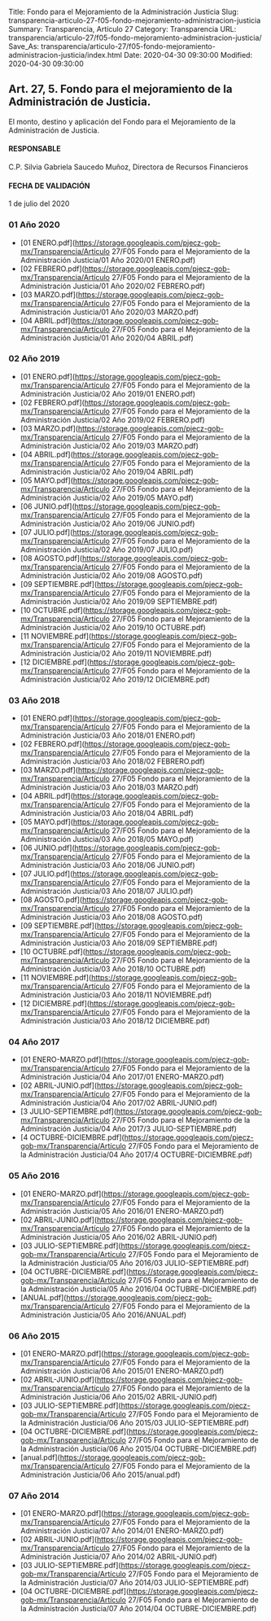 Title: Fondo para el Mejoramiento de la Administración Justicia
Slug: transparencia-articulo-27-f05-fondo-mejoramiento-administracion-justicia
Summary: Transparencia, Artículo 27
Category: Transparencia
URL: transparencia/articulo-27/f05-fondo-mejoramiento-administracion-justicia/
Save_As: transparencia/articulo-27/f05-fondo-mejoramiento-administracion-justicia/index.html
Date: 2020-04-30 09:30:00
Modified: 2020-04-30 09:30:00


## Art. 27, 5. Fondo para el mejoramiento de la Administración de Justicia.

El monto, destino y aplicación del Fondo para el Mejoramiento de la Administración de Justicia.

#### RESPONSABLE

C.P. Silvia Gabriela Saucedo Muñoz, Directora de Recursos Financieros

#### FECHA DE VALIDACIÓN

1 de julio del 2020


### 01 Año 2020


* [01 ENERO.pdf](https://storage.googleapis.com/pjecz-gob-mx/Transparencia/Artículo 27/F05 Fondo para el Mejoramiento de la Administración Justicia/01 Año 2020/01 ENERO.pdf)
* [02 FEBRERO.pdf](https://storage.googleapis.com/pjecz-gob-mx/Transparencia/Artículo 27/F05 Fondo para el Mejoramiento de la Administración Justicia/01 Año 2020/02 FEBRERO.pdf)
* [03 MARZO.pdf](https://storage.googleapis.com/pjecz-gob-mx/Transparencia/Artículo 27/F05 Fondo para el Mejoramiento de la Administración Justicia/01 Año 2020/03 MARZO.pdf)
* [04 ABRIL.pdf](https://storage.googleapis.com/pjecz-gob-mx/Transparencia/Artículo 27/F05 Fondo para el Mejoramiento de la Administración Justicia/01 Año 2020/04 ABRIL.pdf)


### 02 Año 2019


* [01 ENERO.pdf](https://storage.googleapis.com/pjecz-gob-mx/Transparencia/Artículo 27/F05 Fondo para el Mejoramiento de la Administración Justicia/02 Año 2019/01 ENERO.pdf)
* [02 FEBRERO.pdf](https://storage.googleapis.com/pjecz-gob-mx/Transparencia/Artículo 27/F05 Fondo para el Mejoramiento de la Administración Justicia/02 Año 2019/02 FEBRERO.pdf)
* [03 MARZO.pdf](https://storage.googleapis.com/pjecz-gob-mx/Transparencia/Artículo 27/F05 Fondo para el Mejoramiento de la Administración Justicia/02 Año 2019/03 MARZO.pdf)
* [04 ABRIL.pdf](https://storage.googleapis.com/pjecz-gob-mx/Transparencia/Artículo 27/F05 Fondo para el Mejoramiento de la Administración Justicia/02 Año 2019/04 ABRIL.pdf)
* [05 MAYO.pdf](https://storage.googleapis.com/pjecz-gob-mx/Transparencia/Artículo 27/F05 Fondo para el Mejoramiento de la Administración Justicia/02 Año 2019/05 MAYO.pdf)
* [06 JUNIO.pdf](https://storage.googleapis.com/pjecz-gob-mx/Transparencia/Artículo 27/F05 Fondo para el Mejoramiento de la Administración Justicia/02 Año 2019/06 JUNIO.pdf)
* [07 JULIO.pdf](https://storage.googleapis.com/pjecz-gob-mx/Transparencia/Artículo 27/F05 Fondo para el Mejoramiento de la Administración Justicia/02 Año 2019/07 JULIO.pdf)
* [08 AGOSTO.pdf](https://storage.googleapis.com/pjecz-gob-mx/Transparencia/Artículo 27/F05 Fondo para el Mejoramiento de la Administración Justicia/02 Año 2019/08 AGOSTO.pdf)
* [09 SEPTIEMBRE.pdf](https://storage.googleapis.com/pjecz-gob-mx/Transparencia/Artículo 27/F05 Fondo para el Mejoramiento de la Administración Justicia/02 Año 2019/09 SEPTIEMBRE.pdf)
* [10 OCTUBRE.pdf](https://storage.googleapis.com/pjecz-gob-mx/Transparencia/Artículo 27/F05 Fondo para el Mejoramiento de la Administración Justicia/02 Año 2019/10 OCTUBRE.pdf)
* [11 NOVIEMBRE.pdf](https://storage.googleapis.com/pjecz-gob-mx/Transparencia/Artículo 27/F05 Fondo para el Mejoramiento de la Administración Justicia/02 Año 2019/11 NOVIEMBRE.pdf)
* [12 DICIEMBRE.pdf](https://storage.googleapis.com/pjecz-gob-mx/Transparencia/Artículo 27/F05 Fondo para el Mejoramiento de la Administración Justicia/02 Año 2019/12 DICIEMBRE.pdf)


### 03 Año 2018


* [01 ENERO.pdf](https://storage.googleapis.com/pjecz-gob-mx/Transparencia/Artículo 27/F05 Fondo para el Mejoramiento de la Administración Justicia/03 Año 2018/01 ENERO.pdf)
* [02 FEBRERO.pdf](https://storage.googleapis.com/pjecz-gob-mx/Transparencia/Artículo 27/F05 Fondo para el Mejoramiento de la Administración Justicia/03 Año 2018/02 FEBRERO.pdf)
* [03 MARZO.pdf](https://storage.googleapis.com/pjecz-gob-mx/Transparencia/Artículo 27/F05 Fondo para el Mejoramiento de la Administración Justicia/03 Año 2018/03 MARZO.pdf)
* [04 ABRIL.pdf](https://storage.googleapis.com/pjecz-gob-mx/Transparencia/Artículo 27/F05 Fondo para el Mejoramiento de la Administración Justicia/03 Año 2018/04 ABRIL.pdf)
* [05 MAYO.pdf](https://storage.googleapis.com/pjecz-gob-mx/Transparencia/Artículo 27/F05 Fondo para el Mejoramiento de la Administración Justicia/03 Año 2018/05 MAYO.pdf)
* [06 JUNIO.pdf](https://storage.googleapis.com/pjecz-gob-mx/Transparencia/Artículo 27/F05 Fondo para el Mejoramiento de la Administración Justicia/03 Año 2018/06 JUNIO.pdf)
* [07 JULIO.pdf](https://storage.googleapis.com/pjecz-gob-mx/Transparencia/Artículo 27/F05 Fondo para el Mejoramiento de la Administración Justicia/03 Año 2018/07 JULIO.pdf)
* [08 AGOSTO.pdf](https://storage.googleapis.com/pjecz-gob-mx/Transparencia/Artículo 27/F05 Fondo para el Mejoramiento de la Administración Justicia/03 Año 2018/08 AGOSTO.pdf)
* [09 SEPTIEMBRE.pdf](https://storage.googleapis.com/pjecz-gob-mx/Transparencia/Artículo 27/F05 Fondo para el Mejoramiento de la Administración Justicia/03 Año 2018/09 SEPTIEMBRE.pdf)
* [10 OCTUBRE.pdf](https://storage.googleapis.com/pjecz-gob-mx/Transparencia/Artículo 27/F05 Fondo para el Mejoramiento de la Administración Justicia/03 Año 2018/10 OCTUBRE.pdf)
* [11 NOVIEMBRE.pdf](https://storage.googleapis.com/pjecz-gob-mx/Transparencia/Artículo 27/F05 Fondo para el Mejoramiento de la Administración Justicia/03 Año 2018/11 NOVIEMBRE.pdf)
* [12 DICIEMBRE.pdf](https://storage.googleapis.com/pjecz-gob-mx/Transparencia/Artículo 27/F05 Fondo para el Mejoramiento de la Administración Justicia/03 Año 2018/12 DICIEMBRE.pdf)


### 04 Año 2017


* [01 ENERO-MARZO.pdf](https://storage.googleapis.com/pjecz-gob-mx/Transparencia/Artículo 27/F05 Fondo para el Mejoramiento de la Administración Justicia/04 Año 2017/01 ENERO-MARZO.pdf)
* [02 ABRIL-JUNIO.pdf](https://storage.googleapis.com/pjecz-gob-mx/Transparencia/Artículo 27/F05 Fondo para el Mejoramiento de la Administración Justicia/04 Año 2017/02 ABRIL-JUNIO.pdf)
* [3 JULIO-SEPTIEMBRE.pdf](https://storage.googleapis.com/pjecz-gob-mx/Transparencia/Artículo 27/F05 Fondo para el Mejoramiento de la Administración Justicia/04 Año 2017/3 JULIO-SEPTIEMBRE.pdf)
* [4 OCTUBRE-DICIEMBRE.pdf](https://storage.googleapis.com/pjecz-gob-mx/Transparencia/Artículo 27/F05 Fondo para el Mejoramiento de la Administración Justicia/04 Año 2017/4 OCTUBRE-DICIEMBRE.pdf)


### 05 Año 2016


* [01 ENERO-MARZO.pdf](https://storage.googleapis.com/pjecz-gob-mx/Transparencia/Artículo 27/F05 Fondo para el Mejoramiento de la Administración Justicia/05 Año 2016/01 ENERO-MARZO.pdf)
* [02 ABRIL-JUNIO.pdf](https://storage.googleapis.com/pjecz-gob-mx/Transparencia/Artículo 27/F05 Fondo para el Mejoramiento de la Administración Justicia/05 Año 2016/02 ABRIL-JUNIO.pdf)
* [03 JULIO-SEPTIEMBRE.pdf](https://storage.googleapis.com/pjecz-gob-mx/Transparencia/Artículo 27/F05 Fondo para el Mejoramiento de la Administración Justicia/05 Año 2016/03 JULIO-SEPTIEMBRE.pdf)
* [04 OCTUBRE-DICIEMBRE.pdf](https://storage.googleapis.com/pjecz-gob-mx/Transparencia/Artículo 27/F05 Fondo para el Mejoramiento de la Administración Justicia/05 Año 2016/04 OCTUBRE-DICIEMBRE.pdf)
* [ANUAL.pdf](https://storage.googleapis.com/pjecz-gob-mx/Transparencia/Artículo 27/F05 Fondo para el Mejoramiento de la Administración Justicia/05 Año 2016/ANUAL.pdf)


### 06 Año 2015


* [01 ENERO-MARZO.pdf](https://storage.googleapis.com/pjecz-gob-mx/Transparencia/Artículo 27/F05 Fondo para el Mejoramiento de la Administración Justicia/06 Año 2015/01 ENERO-MARZO.pdf)
* [02 ABRIL-JUNIO.pdf](https://storage.googleapis.com/pjecz-gob-mx/Transparencia/Artículo 27/F05 Fondo para el Mejoramiento de la Administración Justicia/06 Año 2015/02 ABRIL-JUNIO.pdf)
* [03 JULIO-SEPTIEMBRE.pdf](https://storage.googleapis.com/pjecz-gob-mx/Transparencia/Artículo 27/F05 Fondo para el Mejoramiento de la Administración Justicia/06 Año 2015/03 JULIO-SEPTIEMBRE.pdf)
* [04 OCTUBRE-DICIEMBRE.pdf](https://storage.googleapis.com/pjecz-gob-mx/Transparencia/Artículo 27/F05 Fondo para el Mejoramiento de la Administración Justicia/06 Año 2015/04 OCTUBRE-DICIEMBRE.pdf)
* [anual.pdf](https://storage.googleapis.com/pjecz-gob-mx/Transparencia/Artículo 27/F05 Fondo para el Mejoramiento de la Administración Justicia/06 Año 2015/anual.pdf)


### 07 Año 2014


* [01 ENERO-MARZO.pdf](https://storage.googleapis.com/pjecz-gob-mx/Transparencia/Artículo 27/F05 Fondo para el Mejoramiento de la Administración Justicia/07 Año 2014/01 ENERO-MARZO.pdf)
* [02 ABRIL-JUNIO.pdf](https://storage.googleapis.com/pjecz-gob-mx/Transparencia/Artículo 27/F05 Fondo para el Mejoramiento de la Administración Justicia/07 Año 2014/02 ABRIL-JUNIO.pdf)
* [03 JULIO-SEPTIEMBRE.pdf](https://storage.googleapis.com/pjecz-gob-mx/Transparencia/Artículo 27/F05 Fondo para el Mejoramiento de la Administración Justicia/07 Año 2014/03 JULIO-SEPTIEMBRE.pdf)
* [04 OCTUBRE-DICIEMBRE.pdf](https://storage.googleapis.com/pjecz-gob-mx/Transparencia/Artículo 27/F05 Fondo para el Mejoramiento de la Administración Justicia/07 Año 2014/04 OCTUBRE-DICIEMBRE.pdf)


 


